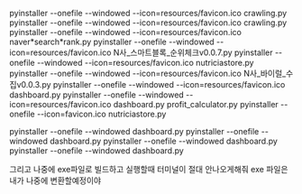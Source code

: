 

pyinstaller --onefile --windowed --icon=resources/favicon.ico crawling.py
pyinstaller --onefile --windowed --icon=resources/favicon.ico crawling.py
pyinstaller --onefile --windowed --icon=resources/favicon.ico naver\*search*rank.py
pyinstaller --onefile --windowed --icon=resources/favicon.ico N사_스마트블록_순위체크v0.0.7.py
pyinstaller --onefile --windowed --icon=resources/favicon.ico nutriciastore.py
pyinstaller --onefile --windowed --icon=resources/favicon.ico N사_바이럴_수집v0.0.3.py
pyinstaller --onefile --windowed --icon=resources/favicon.ico dashboard.py
pyinstaller --onefile --windowed --icon=resources/favicon.ico dashboard.py
profit_calculator.py
pyinstaller --onefile --icon=favicon.ico nutriciastore.py


pyinstaller --onefile --windowed dashboard.py
pyinstaller --onefile --windowed dashboard.py
pyinstaller --onefile --windowed dashboard.py
pyinstaller --onefile --windowed dashboard.py



그리고 나중에 exe파일로 빌드하고 실행할때 터미널이 절대 안나오게해줘
exe 파일은 내가 나중에 변환할예정이야



